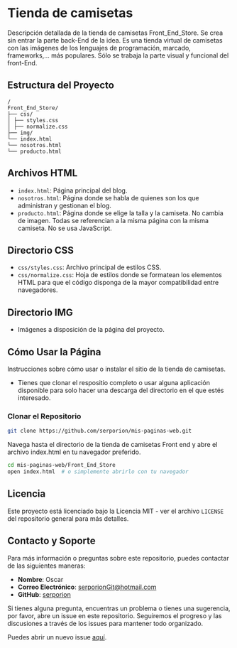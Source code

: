 # Tienda de camisetas

Descripción detallada de la tienda de camisetas Front_End_Store. 
Se crea sin entrar la parte back-End de la idea. Es una tienda virtual de camisetas con las imágenes de los lenguajes de programación, marcado, frameworks,... más populares.
Sólo se trabaja la parte visual y funcional del front-End.


## Estructura del Proyecto

```plaintext
/
Front_End_Store/
├── css/
│ ├── styles.css
│ ├── normalize.css
├── img/
└── index.html
└── nosotros.html
└── producto.html

```

## Archivos HTML
- `index.html`: Página principal del blog.
- `nosotros.html`: Página donde se habla de quienes son los que administran y gestionan el blog.
- `producto.html`: Página donde se elige la talla y la camiseta. No cambia de imagen. Todas se referencian a la misma página con la misma camiseta. No se usa JavaScript.


## Directorio CSS

- `css/styles.css`: Archivo principal de estilos CSS.
- `css/normalize.css`: Hoja de estilos donde se formatean los elementos HTML para que el código disponga de la mayor compatibilidad entre navegadores.


## Directorio IMG

- Imágenes a disposición de la página del proyecto.


## Cómo Usar la Página

Instrucciones sobre cómo usar o instalar el sitio de la tienda de camisetas.

- Tienes que clonar el respositio completo o usar alguna aplicación disponible para solo hacer una descarga del directorio en el que estés interesado.

### Clonar el Repositorio

```sh
git clone https://github.com/serporion/mis-paginas-web.git
```

Navega hasta el directorio de la tienda de camisetas Front end y abre el archivo index.html en tu navegador preferido.

```sh
cd mis-paginas-web/Front_End_Store
open index.html  # o simplemente abrirlo con tu navegador
```


## Licencia
Este proyecto está licenciado bajo la Licencia MIT - ver el archivo `LICENSE` del repositorio general para más detalles.

## Contacto y Soporte

Para más información o preguntas sobre este repositorio, puedes contactar de las siguientes maneras:

- **Nombre**: Oscar
- **Correo Electrónico**: [serporionGit@hotmail.com](mailto:serporionGit@hotmail.com)
- **GitHub**: [serporion](https://github.com/serporion)


Si tienes alguna pregunta, encuentras un problema o tienes una sugerencia, por favor, abre un issue en este repositorio. Seguiremos el progreso y las discusiones a través de los issues para mantener todo organizado.

Puedes abrir un nuevo issue [aquí](https://github.com/serporion/mis-paginas-web/issues/new).
